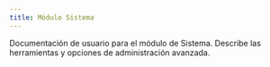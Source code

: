 ```yaml
---
title: Módulo Sistema
---
```


Documentación de usuario para el módulo de Sistema. Describe las herramientas y opciones de administración avanzada.
